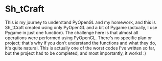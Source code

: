 # Sh_tCraft
This is my journey to understand PyOpenGL and my homework, and this is Sh_tCraft created using only PyOpenGL and a bit of Pygame (actually, I use Pygame in just one function). The challenge here is that almost all operations were performed using PyOpenGL.
There's no specific plan or project; that's why if you don't understand the functions and what they do, it's quite natural. This is actually one of the worst codes I've written so far, but the project had to be completed, and most importantly, it works! :)
